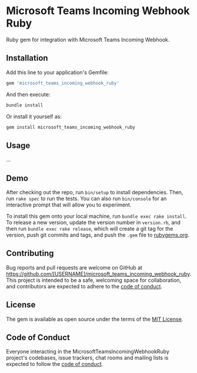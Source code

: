 # Microsoft Teams Incoming Webhook Ruby

Ruby gem for integration with Microsoft Teams Incoming Webhook.

## Installation

Add this line to your application's Gemfile:

```ruby
gem 'microsoft_teams_incoming_webhook_ruby'
```

And then execute:

```ruby
bundle install
```

Or install it yourself as:

```ruby
gem install microsoft_teams_incoming_webhook_ruby
```

## Usage

...

## Demo

After checking out the repo, run `bin/setup` to install dependencies. Then, run `rake spec` to run the tests. You can also run `bin/console` for an interactive prompt that will allow you to experiment.

To install this gem onto your local machine, run `bundle exec rake install`. To release a new version, update the version number in `version.rb`, and then run `bundle exec rake release`, which will create a git tag for the version, push git commits and tags, and push the `.gem` file to [rubygems.org](https://rubygems.org).

## Contributing

Bug reports and pull requests are welcome on GitHub at https://github.com/[USERNAME]/microsoft_teams_incoming_webhook_ruby. This project is intended to be a safe, welcoming space for collaboration, and contributors are expected to adhere to the [code of conduct](https://github.com/[USERNAME]/microsoft_teams_incoming_webhook_ruby/blob/master/CODE_OF_CONDUCT.md).


## License

The gem is available as open source under the terms of the [MIT License](https://opensource.org/licenses/MIT).

## Code of Conduct

Everyone interacting in the MicrosoftTeamsIncomingWebhookRuby project's codebases, issue trackers, chat rooms and mailing lists is expected to follow the [code of conduct](https://github.com/[USERNAME]/microsoft_teams_incoming_webhook_ruby/blob/master/CODE_OF_CONDUCT.md).
